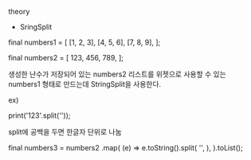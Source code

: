 theory
- SringSplit

final numbers1 = [
    [1, 2, 3],
    [4, 5, 6],
    [7, 8, 9],
];

final numbers2 = [
    123,
    456,
    789,
];

생성한 난수가 저장되어 있는 numbers2 리스트를 위젯으로 사용할 수 있는 numbers1  형태로 만드는데 StringSplit을 사용한다.

ex)

print('123'.split(''));

split에 공백을 두면 한글자 단위로 나눔

final numbers3 = numbers2
    .map(
        (e) => e.toString().split(
            '',
            ),
        ).toList();